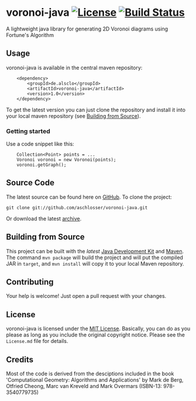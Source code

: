 # voronoi-java [![License](http://img.shields.io/badge/license-MIT-lightgrey.svg?style=flat)][License] [![Build Status](https://travis-ci.org/aschlosser/voronoi-java.svg?branch=master)](https://travis-ci.org/aschlosser/voronoi-java)
A lightweight java library for generating 2D Voronoi diagrams using Fortune's Algorithm

## Usage
voronoi-java is available in the central maven repository:
```
    <dependency>
        <groupId>de.alsclo</groupId>
        <artifactId>voronoi-java</artifactId>
        <version>1.0</version>
    </dependency>
```
To get the latest version you can just clone the repository and install it into your local maven repository (see [Building from Source](#building-from-source)).

### Getting started
Use a code snippet like this:
```
    Collection<Point> points = ...
    Voronoi voronoi = new Voronoi(points);
    voronoi.getGraph();
```

## Source Code
The latest source can be found here on [GitHub](https://github.com/aschlosser/voronoi-java). To clone the project:

    git clone git://github.com/aschlosser/voronoi-java.git

Or download the latest [archive](https://github.com/aschlosser/voronoi-java/archive/master.zip).

## Building from Source
This project can be built with the _latest_ [Java Development Kit](http://oracle.com/technetwork/java/javase/downloads) and [Maven](https://maven.apache.org/). The command `mvn package` will build the project and will put the compiled JAR in `target`, and `mvn install` will copy it to your local Maven repository.

## Contributing
Your help is welcome! Just open a pull request with your changes.

## License
voronoi-java is licensed under the [MIT License][License]. Basically, you can do as you please as long as you include the original copyright notice. Please see the `License.md` file for details.

## Credits
Most of the code is derived from the desciptions included in the book 'Computational Geometry: Algorithms and Applications'
by Mark de Berg, Otfried Cheong, Marc van Kreveld and Mark Overmars (ISBN-13: 978-3540779735)

[License]: https://choosealicense.com/licenses/mit/
